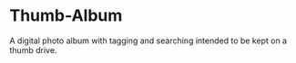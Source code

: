 # Thumb-Album
A digital photo album with tagging and searching intended to be kept on a thumb drive. 
